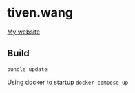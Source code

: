 # tiven.wang

[My website](http://tiven.wang)

## Build

`bundle update`

Using docker to startup `docker-compose up`

